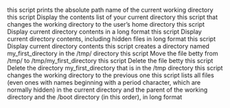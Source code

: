 this script  prints the absolute path name of the current working directory
this script Display the contents list of your current directory
this script that changes the working directory to the user’s home directory
this script Display current directory contents in a long format
this script Display current directory contents, including hidden files in long format
this script Display current directory contents
this script creates a directory named my_first_directory in the /tmp/ directory
this script Move the file betty from /tmp/ to /tmp/my_first_directory
this script Delete the file betty
this script Delete the directory my_first_directory that is in the /tmp directory
this script changes the working directory to the previous one
this script lists all files (even ones with names beginning with a period character, which are normally hidden) in the current directory and the parent of the working directory and the /boot directory (in this order), in long format
